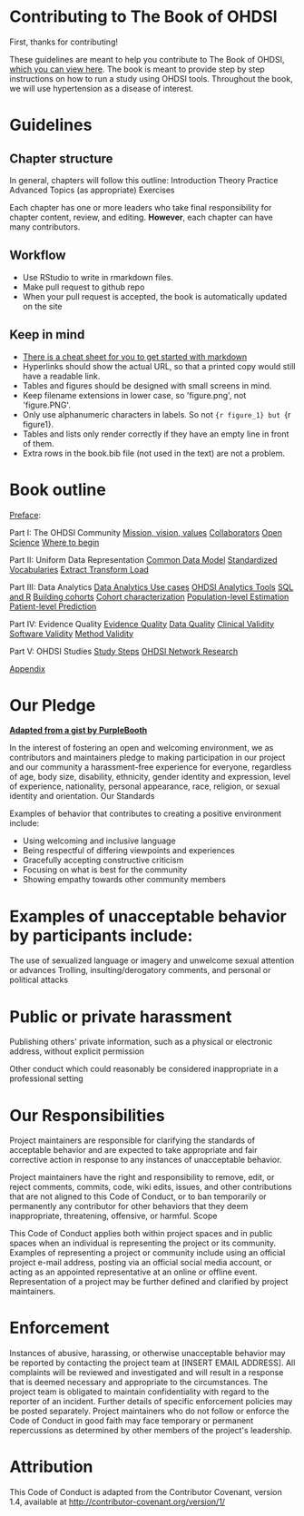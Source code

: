 

# Contributing to The Book of OHDSI

First, thanks for contributing! 

These guidelines are meant to help you contribute to The Book of OHDSI, [which you can view here](ohdsi.github.io/TheBookOfOhdsi). The book is meant to provide step by step instructions on how to run a study using OHDSI tools. Throughout the book, we will use hypertension as a disease of interest. 

# Guidelines

## Chapter structure

In general, chapters will follow this outline: 
	Introduction
	Theory
	Practice
	Advanced Topics (as appropriate)
	Exercises

Each chapter has one or more leaders who take final responsibility for chapter content, review, and editing. **However**, each chapter can have many contributors. 

## Workflow

- Use RStudio to write in rmarkdown files.   
- Make pull request to github repo   
- When your pull request is accepted, the book is automatically updated on the site  

## Keep in mind

- [There is a cheat sheet for you to get started with markdown](https://raw.githubusercontent.com/OHDSI/TheBookOfOhdsi/master/extras/CheatSheet.pdf)  
- Hyperlinks should show the actual URL, so that a printed copy would still have a readable link.   
- Tables and figures should be designed with small screens in mind.   
- Keep filename extensions in lower case, so 'figure.png', not 'figure.PNG'.  
- Only use alphanumeric characters in labels. So not ```{r figure_1} but ```{r figure1}.  
- Tables and lists only render correctly if they have an empty line in front of them.  
- Extra rows in the book.bib file (not used in the text) are not a problem.  

# Book outline

[Preface](https://github.com/OHDSI/TheBookOfOhdsi/blob/master/index.Rmd):

Part I: The OHDSI Community
[Mission, vision, values](https://github.com/OHDSI/TheBookOfOhdsi/blob/master/MissionVisionValues.Rmd)
[Collaborators](https://github.com/OHDSI/TheBookOfOhdsi/blob/master/Collaborators.Rmd)
[Open Science](https://github.com/OHDSI/TheBookOfOhdsi/blob/master/OpenScience.Rmd)
[Where to begin](https://github.com/OHDSI/TheBookOfOhdsi/blob/master/WhereToBegin.Rmd)

Part II: Uniform Data Representation
[Common Data Model](https://github.com/OHDSI/TheBookOfOhdsi/blob/master/CommonDataModel.Rmd)
[Standardized Vocabularies](https://github.com/OHDSI/TheBookOfOhdsi/blob/master/StandardizedVocabularies.Rmd)
[Extract Transform Load](https://github.com/OHDSI/TheBookOfOhdsi/blob/master/ExtractTransformLoad.Rmd)

Part III: Data Analytics
[Data Analytics Use cases](https://github.com/OHDSI/TheBookOfOhdsi/blob/master/DataAnalyticsUseCases.Rmd)
[OHDSI Analytics Tools]()
[SQL and R](https://github.com/OHDSI/TheBookOfOhdsi/blob/master/SqlAndR.Rmd)
[Building cohorts](https://github.com/OHDSI/TheBookOfOhdsi/blob/master/Cohorts.Rmd)
[Cohort characterization](https://github.com/OHDSI/TheBookOfOhdsi/blob/master/Characterization.Rmd)
[Population-level Estimation](https://github.com/OHDSI/TheBookOfOhdsi/blob/master/PopulationLevelEstimation.Rmd)
[Patient-level Prediction](https://github.com/OHDSI/TheBookOfOhdsi/blob/master/PatientLevelPrediction.Rmd)

Part IV: Evidence Quality
[Evidence Quality](https://github.com/OHDSI/TheBookOfOhdsi/blob/master/EvidenceQuality.Rmd)
[Data Quality](https://github.com/OHDSI/TheBookOfOhdsi/blob/master/DataQuality.Rmd)
[Clinical Validity](https://github.com/OHDSI/TheBookOfOhdsi/blob/master/ClinicalValidity.Rmd)
[Software Validity](https://github.com/OHDSI/TheBookOfOhdsi/blob/master/SoftwareValidity.Rmd)
[Method Validity](https://github.com/OHDSI/TheBookOfOhdsi/blob/master/MethodValidity.Rmd)

Part V: OHDSI Studies
[Study Steps](https://github.com/OHDSI/TheBookOfOhdsi/blob/master/StudySteps.Rmd)
[OHDSI Network Research](https://github.com/OHDSI/TheBookOfOhdsi/blob/master/NetworkResearch.Rmd)

[Appendix](https://github.com/OHDSI/TheBookOfOhdsi/blob/master/Appendix.Rmd)


# Our Pledge

[**Adapted from a gist by PurpleBooth**](https://gist.github.com/PurpleBooth/b24679402957c63ec426)

In the interest of fostering an open and welcoming environment, we as contributors and maintainers pledge to making participation in our project and our community a harassment-free experience for everyone, regardless of age, body size, disability, ethnicity, gender identity and expression, level of experience, nationality, personal appearance, race, religion, or sexual identity and orientation.
Our Standards

Examples of behavior that contributes to creating a positive environment include:

- Using welcoming and inclusive language  
- Being respectful of differing viewpoints and experiences  
- Gracefully accepting constructive criticism  
- Focusing on what is best for the community  
- Showing empathy towards other community members  

# Examples of unacceptable behavior by participants include:

The use of sexualized language or imagery and unwelcome sexual attention or advances
Trolling, insulting/derogatory comments, and personal or political attacks

# Public or private harassment

Publishing others' private information, such as a physical or electronic address, without explicit permission

Other conduct which could reasonably be considered inappropriate in a professional setting

# Our Responsibilities

Project maintainers are responsible for clarifying the standards of acceptable behavior and are expected to take appropriate and fair corrective action in response to any instances of unacceptable behavior.

Project maintainers have the right and responsibility to remove, edit, or reject comments, commits, code, wiki edits, issues, and other contributions that are not aligned to this Code of Conduct, or to ban temporarily or permanently any contributor for other behaviors that they deem inappropriate, threatening, offensive, or harmful.
Scope

This Code of Conduct applies both within project spaces and in public spaces when an individual is representing the project or its community. Examples of representing a project or community include using an official project e-mail address, posting via an official social media account, or acting as an appointed representative at an online or offline event. Representation of a project may be further defined and clarified by project maintainers.

# Enforcement

Instances of abusive, harassing, or otherwise unacceptable behavior may be reported by contacting the project team at [INSERT EMAIL ADDRESS]. All complaints will be reviewed and investigated and will result in a response that is deemed necessary and appropriate to the circumstances. The project team is obligated to maintain confidentiality with regard to the reporter of an incident. Further details of specific enforcement policies may be posted separately.
                                        Project maintainers who do not follow or enforce the Code of Conduct in good faith may face temporary or permanent repercussions as determined by other members of the project's leadership.
                                        
# Attribution

This Code of Conduct is adapted from the Contributor Covenant, version 1.4, available at http://contributor-covenant.org/version/1/

